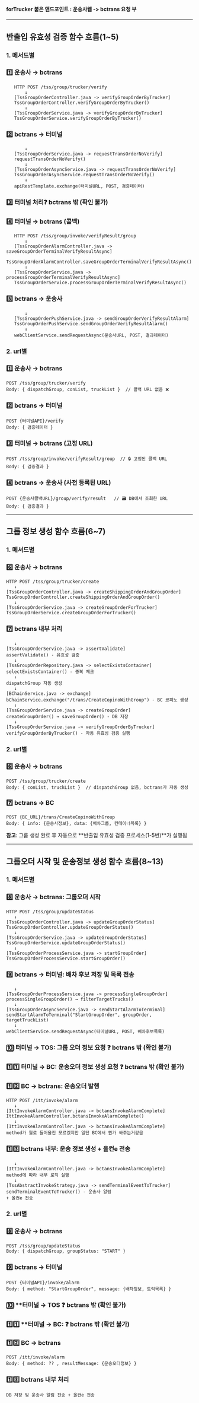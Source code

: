 #### forTrucker 붙은 앤드포인트 : 운송사웹 -> bctrans 요청 부

---
## **반출입 유효성 검증 함수 흐름(1~5)**

### 1. 메서드별

### 1️⃣ **운송사 → bctrans**
```
   HTTP POST /tss/group/trucker/verify
	   ↓
   [TssGroupOrderController.java -> verifyGroupOrderByTrucker]
   TssGroupOrderController.verifyGroupOrderByTrucker()
	   ↓
   [TssGroupOrderService.java -> verifyGroupOrderByTrucker]
   TssGroupOrderService.verifyGroupOrderByTrucker()
```

### 2️⃣ **bctrans → 터미널**
```
	   ↓
   [TssGroupOrderService.java -> requestTransOrderNoVerify]
   requestTransOrderNoVerify()
	   ↓
   [TssGroupOrderAsyncService.java -> requestTransOrderNoVerify]
   TssGroupOrderAsyncService.requestTransOrderNoVerify()
	   ↓
   apiRestTemplate.exchange(터미널URL, POST, 검증데이터)
```

### 3️⃣ **터미널 처리**❓ **bctrans 밖 (확인 불가)**

### 4️⃣ **터미널 → bctrans (콜백)**
```
   HTTP POST /tss/group/invoke/verifyResult/group
	   ↓
   [TssGroupOrderAlarmController.java -> saveGroupOrderTerminalVerifyResultAsync]
   TssGroupOrderAlarmController.saveGroupOrderTerminalVerifyResultAsync()
	   ↓
   [TssGroupOrderService.java -> processGroupOrderTerminalVerifyResultAsync]
   TssGroupOrderService.processGroupOrderTerminalVerifyResultAsync()
```

### 5️⃣ **bctrans → 운송사**
```
	   ↓
   [TssGroupOrderPushService.java -> sendGroupOrderVerifyResultAlarm]
   TssGroupOrderPushService.sendGroupOrderVerifyResultAlarm()
	   ↓
   webClientService.sendRequestAsync(운송사URL, POST, 결과데이터)
```

### 2. url별

### 1️⃣ **운송사 → bctrans**
```
POST /tss/group/trucker/verify
Body: { dispatchGroup, conList, truckList }  // 콜백 URL 없음 ❌
```

### 2️⃣ **bctrans → 터미널**
```
POST {터미널API}/verify
Body: { 검증데이터 }
```
   
### 3️⃣ **터미널 → bctrans (고정 URL)**
```
POST /tss/group/invoke/verifyResult/group  // 🔒 고정된 콜백 URL
Body: { 검증결과 }
```
   
### 4️⃣ **bctrans → 운송사 (사전 등록된 URL)**
```
POST {운송사콜백URL}/group/verify/result   // 🗃️ DB에서 조회한 URL
Body: { 검증결과 }
```

---

## **그룹 정보 생성 함수 흐름(6~7)**

### 1. 메서드별

### 6️⃣ **운송사 → bctrans**
```
HTTP POST /tss/group/trucker/create
   ↓
[TssGroupOrderController.java -> createShippingOrderAndGroupOrder]
TssGroupOrderController.createShippingOrderAndGroupOrder()
   ↓
[TssGroupOrderService.java -> createGroupOrderForTrucker]
TssGroupOrderService.createGroupOrderForTrucker()
```

### 7️⃣ **bctrans 내부 처리**
```
   ↓
[TssGroupOrderService.java -> assertValidate]
assertValidate() - 유효성 검증
   ↓
[TssGroupOrderRepository.java -> selectExistsContainer]
selectExistsContainer() - 중복 체크
   ↓
dispatchGroup 자동 생성
   ↓
[BChainService.java -> exchange]
bChainService.exchange("/trans/CreateCopinoWithGroup") - BC 코피노 생성
   ↓
[TssGroupOrderService.java -> createGroupOrder]
createGroupOrder() → saveGroupOrder() - DB 저장
   ↓
[TssGroupOrderService.java -> verifyGroupOrderByTrucker]
verifyGroupOrderByTrucker() - 자동 유효성 검증 실행
```

### 2. url별

### 6️⃣ **운송사 → bctrans**
```
POST /tss/group/trucker/create
Body: { conList, truckList }  // dispatchGroup 없음, bctrans가 자동 생성
```

### 7️⃣ **bctrans → BC**
```
POST {BC_URL}/trans/CreateCopinoWithGroup
Body: { info: {운송사정보}, data: {배차그룹, 컨테이너목록} }
```

**참고**: 그룹 생성 완료 후 자동으로 **반출입 유효성 검증 프로세스(1-5번)**가 실행됨

---
## **그룹오더 시작 및 운송정보 생성 함수 흐름(8~13)**

### 1. 메서드별

### 8️⃣ **운송사 → bctrans: 그룹오더 시작**
```
HTTP POST /tss/group/updateStatus
   ↓
[TssGroupOrderController.java -> updateGroupOrderStatus]
TssGroupOrderController.updateGroupOrderStatus()
   ↓
[TssGroupOrderService.java -> updateGroupOrderStatus]
TssGroupOrderService.updateGroupOrderStatus()
   ↓
[TssGroupOrderProcessService.java -> startGroupOrder]
TssGroupOrderProcessService.startGroupOrder()
```

### 9️⃣ **bctrans → 터미널: 배차 후보 저장 및 목록 전송**
```
   ↓
[TssGroupOrderProcessService.java -> processSingleGroupOrder]
processSingleGroupOrder() → filterTargetTrucks()
   ↓
[TssGroupOrderAsyncService.java -> sendStartAlarmToTerminal]
sendStartAlarmToTerminal("StartGroupOrder", groupOrder, targetTruckList)
   ↓
webClientService.sendRequestAsync(터미널URL, POST, 배차후보목록)
```

### 🔟 **터미널 → TOS: 그룹 오더 정보 요청** ❓ **bctrans 밖 (확인 불가)**

### 1️⃣1️⃣ **터미널 → BC: 운송오더 정보 생성 요청** ❓ **bctrans 밖 (확인 불가)**

### 1️⃣2️⃣ **BC → bctrans: 운송오더 발행**
```
HTTP POST /itt/invoke/alarm
   ↓
[IttInvokeAlarmController.java -> bctansInvokeAlarmComplete]
IttInvokeAlarmController.bctansInvokeAlarmComplete()
   ↓
[IttInvokeAlarmController.java -> bctansInvokeAlarmComplete]
method가 뭘로 들어올진 모르겠지만 일단 BC에서 뭔가 쏴주는거같음
```

### 1️⃣3️⃣  **bctrans 내부: 운송 정보 생성 + 올컨e 전송**
```
   ↓
[IttInvokeAlarmController.java -> bctansInvokeAlarmComplete]
method에 따라 내부 로직 실행
   ↓
[TssAbstractInvokeStrategy.java -> sendTerminalEventToTrucker]
sendTerminalEventToTrucker() - 운송사 알림
+ 올컨e 전송
```

### 2. url별

### 8️⃣ **운송사 → bctrans**
```
POST /tss/group/updateStatus
Body: { dispatchGroup, groupStatus: "START" }
```

### 9️⃣ **bctrans → 터미널**
```
POST {터미널API}/invoke/alarm
Body: { method: "StartGroupOrder", message: {배차정보, 트럭목록} }
```

###  🔟 **터미널 → TOS ❓ **bctrans 밖 (확인 불가)**

### 1️⃣1️⃣ **터미널 → BC: ❓ **bctrans 밖 (확인 불가)**

### 1️⃣2️⃣ **BC → bctrans**
```
POST /itt/invoke/alarm
Body: { method: ?? , resultMessage: {운송오더정보} }
```

### 1️⃣3️⃣  **bctrans 내부 처리**
```
DB 저장 및 운송사 알림 전송 + 올컨e 전송
```
